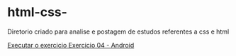 # html-css-
 Diretorio criado para analise e postagem de estudos referentes a css e html

<a href="https://risterjuan.github.io/html-css-/exerciciosG/ex04/android-guanabara.html"> Executar o exercicio Exercicio 04 - Android </a>